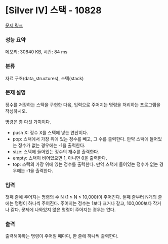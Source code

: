 # [Silver IV] 스택 - 10828 

[문제 링크](https://www.acmicpc.net/problem/10828) 

### 성능 요약

메모리: 30840 KB, 시간: 84 ms

### 분류

자료 구조(data_structures), 스택(stack)

### 문제 설명

<p style="user-select: auto;">정수를 저장하는 스택을 구현한 다음, 입력으로 주어지는 명령을 처리하는 프로그램을 작성하시오.</p>

<p style="user-select: auto;">명령은 총 다섯 가지이다.</p>

<ul style="user-select: auto;">
	<li style="user-select: auto;">push X: 정수 X를 스택에 넣는 연산이다.</li>
	<li style="user-select: auto;">pop: 스택에서 가장 위에 있는 정수를 빼고, 그 수를 출력한다. 만약 스택에 들어있는 정수가 없는 경우에는 -1을 출력한다.</li>
	<li style="user-select: auto;">size: 스택에 들어있는 정수의 개수를 출력한다.</li>
	<li style="user-select: auto;">empty: 스택이 비어있으면 1, 아니면 0을 출력한다.</li>
	<li style="user-select: auto;">top: 스택의 가장 위에 있는 정수를 출력한다. 만약 스택에 들어있는 정수가 없는 경우에는 -1을 출력한다.</li>
</ul>

### 입력 

 <p style="user-select: auto;">첫째 줄에 주어지는 명령의 수 N (1 ≤ N ≤ 10,000)이 주어진다. 둘째 줄부터 N개의 줄에는 명령이 하나씩 주어진다. 주어지는 정수는 1보다 크거나 같고, 100,000보다 작거나 같다. 문제에 나와있지 않은 명령이 주어지는 경우는 없다.</p>

### 출력 

 <p style="user-select: auto;">출력해야하는 명령이 주어질 때마다, 한 줄에 하나씩 출력한다.</p>

